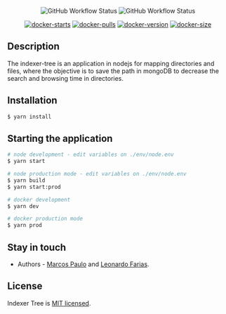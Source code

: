 <center>

![GitHub Workflow Status](https://img.shields.io/github/workflow/status/MarcosPaulo775/indexer-tree-docker/Jest?label=Jest&logo=Jest)
![GitHub Workflow Status](https://img.shields.io/github/workflow/status/MarcosPaulo775/indexer-tree-docker/Docker%20CI?label=Docker%20CI&logo=docker&logoColor=white)

[![docker-starts](https://img.shields.io/docker/stars/marcospaulo775/indexer-tree?color=light-green)](https://hub.docker.com/r/marcospaulo775/indexer-tree)
[![docker-pulls](https://img.shields.io/docker/pulls/marcospaulo775/indexer-tree?color=light-green)](https://hub.docker.com/r/marcospaulo775/indexer-tree)
[![docker-version](https://img.shields.io/docker/v/marcospaulo775/indexer-tree/latest?color=light-green)](https://hub.docker.com/r/marcospaulo775/indexer-tree)
[![docker-size](https://img.shields.io/docker/image-size/marcospaulo775/indexer-tree/latest?color=light-green)](https://hub.docker.com/r/marcospaulo775/indexer-tree)

</center>

## Description

The indexer-tree is an application in nodejs for mapping directories and files, where the objective is to save the path in mongoDB to decrease the search and browsing time in directories.

## Installation

```bash
$ yarn install
```

## Starting the application

```bash
# node development - edit variables on ./env/node.env
$ yarn start

# node production mode - edit variables on ./env/node.env
$ yarn build
$ yarn start:prod

# docker development
$ yarn dev

# docker production mode
$ yarn prod
```

## Stay in touch

- Authors - [Marcos Paulo](https://github.com/MarcosPaulo775) and [Leonardo Farias](https://github.com/leofdss).

## License

Indexer Tree is [MIT licensed](LICENSE).
